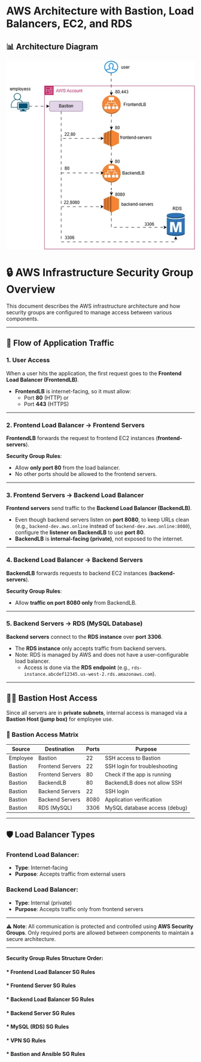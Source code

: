 # AWS Architecture with Bastion, Load Balancers, EC2, and RDS 

## 📊 Architecture Diagram
![secuirty group flow with other components](img/sg.webp)

# 🔒 AWS Infrastructure Security Group Overview

This document describes the AWS infrastructure architecture and how security groups are configured to manage access between various components.

---

## 📶 Flow of Application Traffic

### 1. User Access
When a user hits the application, the first request goes to the **Frontend Load Balancer (FrontendLB)**.

- **FrontendLB** is internet-facing, so it must allow:
  - Port **80** (HTTP) or
  - Port **443** (HTTPS)

---

### 2. Frontend Load Balancer → Frontend Servers
**FrontendLB** forwards the request to frontend EC2 instances (**frontend-servers**).

**Security Group Rules**:
- Allow **only port 80** from the load balancer.
- No other ports should be allowed to the frontend servers.

---

### 3. Frontend Servers → Backend Load Balancer
**Frontend servers** send traffic to the **Backend Load Balancer (BackendLB)**.

- Even though backend servers listen on **port 8080**, to keep URLs clean (e.g., `backend-dev.aws.online` instead of `backend-dev.aws.online:8080`), configure the **listener on BackendLB** to use **port 80**.
- **BackendLB** is **internal-facing (private)**, not exposed to the internet.

---

### 4. Backend Load Balancer → Backend Servers
**BackendLB** forwards requests to backend EC2 instances (**backend-servers**).

**Security Group Rules**:
- Allow **traffic on port 8080 only** from BackendLB.

---

### 5. Backend Servers → RDS (MySQL Database)
**Backend servers** connect to the **RDS instance** over **port 3306**.

- The **RDS instance** only accepts traffic from backend servers.
- Note: RDS is managed by AWS and does not have a user-configurable load balancer.
  - Access is done via the **RDS endpoint** (e.g., `rds-instance.abcdef12345.us-west-2.rds.amazonaws.com`).

---

## 👨‍💻 Bastion Host Access

Since all servers are in **private subnets**, internal access is managed via a **Bastion Host (jump box)** for employee use.

### 🔐 Bastion Access Matrix

| Source     | Destination        | Ports | Purpose                        |
|------------|--------------------|-------|--------------------------------|
| Employee   | Bastion             | 22    | SSH access to Bastion          |
| Bastion    | Frontend Servers    | 22    | SSH login for troubleshooting  |
| Bastion    | Frontend Servers    | 80    | Check if the app is running    |
| Bastion    | BackendLB           | 80    | BackendLB does not allow SSH   |
| Bastion    | Backend Servers     | 22    | SSH login                      |
| Bastion    | Backend Servers     | 8080  | Application verification       |
| Bastion    | RDS (MySQL)         | 3306  | MySQL database access (debug)  |

---

## 🛡️ Load Balancer Types

### Frontend Load Balancer:
- **Type**: Internet-facing
- **Purpose**: Accepts traffic from external users

### Backend Load Balancer:
- **Type**: Internal (private)
- **Purpose**: Accepts traffic only from frontend servers

---

⚠️ **Note**: All communication is protected and controlled using **AWS Security Groups**. Only required ports are allowed between components to maintain a secure architecture.

---

#### Security Group Rules Structure Order:
#### * Frontend Load Balancer SG Rules
#### * Frontend Server SG Rules
#### * Backend Load Balancer SG Rules
#### * Backend Server SG Rules
#### * MySQL (RDS) SG Rules
#### * VPN SG Rules
#### * Bastion and Ansible SG Rules
